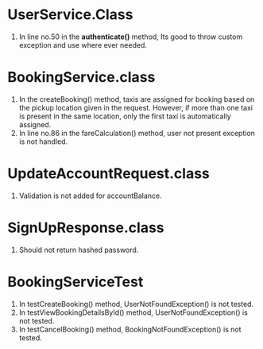 # UserService.Class

1. In line no.50 in the **authenticate()** method, Its good to throw custom exception and use where ever needed.


# BookingService.class

1. In the createBooking() method, taxis are assigned for booking based on the pickup location given in the request. However, if more than one taxi is present in the same location, only the first taxi is automatically assigned.
2. In line no.86 in the fareCalculation() method, user not present exception is not handled.

# UpdateAccountRequest.class

1. Validation is not added for accountBalance.

# SignUpResponse.class

1. Should not return hashed password.

# BookingServiceTest

1. In testCreateBooking() method, UserNotFoundException() is not tested.
2. In testViewBookingDetailsById() method, UserNotFoundException() is not tested.
3. In testCancelBooking() method, BookingNotFoundException() is not tested.





